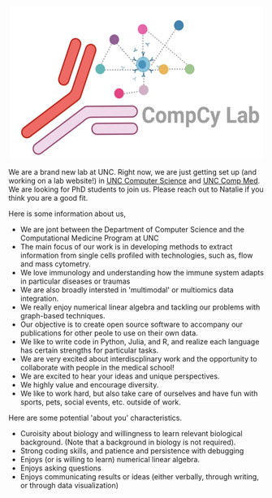 

<center><img src="/CompCyPng.png" alt="grad1" width="500" height="300"></center> 


We are a brand new lab at UNC. Right now, we are just getting set up (and working on a lab website!) in <a href="https://cs.unc.edu/"> UNC Computer Science</a> and <a href="https://www.med.unc.edu/compmed/"> UNC Comp Med</a>. We are looking for PhD students to join us. Please reach out to Natalie if you think you are a good fit. 

Here is some information about us,

* We are jont between the Department of Computer Science and the Computational Medicine Program at UNC
* The main focus of our work is in developing methods to extract information from single cells profiled with technologies, such as, flow and mass cytometry. 
* We love immunology and understanding how the immune system adapts in particular diseases or traumas
* We are also broadly intersted in 'multimodal' or multiomics data integration. 
* We really enjoy numerical linear algebra and tackling our problems with graph-based techniques. 
* Our objective is to create open source software to accompany our publications for other peole to use on their own data. 
* We like to write code in Python, Julia, and R, and realize each language has certain strengths for particular tasks. 
* We are very excited about interdiscplinary work and the opportunity to collaborate with people in the medical school!
* We are excited to hear your ideas and unique perspectives.
* We highly value and encourage diversity.  
* We like to work hard, but also take care of ourselves and have fun with sports, pets, social events, etc. outside of work. 

Here are some potential 'about you' characteristics.

* Curoisity about biology and willingness to learn relevant biological background. (Note that a background in biology is not required). 
* Strong coding skills, and patience and persistence with debugging
* Enjoys (or is willing to learn) numerical linear algebra. 
* Enjoys asking questions 
* Enjoys communicating results or ideas (either verbally, through writing, or through data visualization)
 

